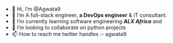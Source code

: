 - 👋 Hi, I’m @Agwata9
- 👀 I’m A full-stack engineer, **a DevOps engineer** & IT consultant. 
- 🌱 I’m currently learning software engineering ***ALX Africa*** and 
- 💞️ I’m looking to collaborate on python projects
- 📫 How to reach me twitter handles :- agwata9

<!---
Agwata9/Agwata9 is a ✨ special ✨ repository because its `README.md` (this file) appears on your GitHub profile.
You can click the Preview link to take a look at your changes.
--->
